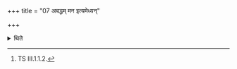 +++
title = "07 अबद्धम् मन इत्यमेध्यन्"

+++

<details><summary>थिते</summary>

7. Having seen anything unworthy of sacrifice, he mutters abaddhaṁ manaḥ....[^1]  


[^1]: TS III.1.1.2.
</details>
